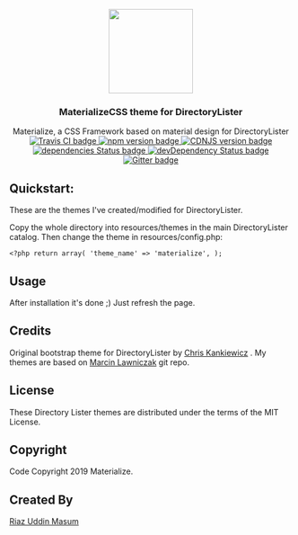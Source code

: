 <p align="center">
  <a href="http://materializecss.com/">
    <img src="http://materializecss.com/res/materialize.svg" width="150">
  </a>
</p>

<h3 align="center">MaterializeCSS theme for DirectoryLister</h3>

<p align="center">
  Materialize, a CSS Framework based on material design for DirectoryLister
  <br>
  <a href="https://travis-ci.org/Dogfalo/materialize">
    <img src="https://travis-ci.org/Dogfalo/materialize.svg?branch=master" alt="Travis CI badge">
  </a>
  <a href="https://badge.fury.io/js/materialize-css">
    <img src="https://badge.fury.io/js/materialize-css.svg" alt="npm version badge">
  </a>
  <a href="https://cdnjs.com/libraries/materialize">
    <img src="https://img.shields.io/cdnjs/v/materialize.svg" alt="CDNJS version badge">
  </a>
  <a href="https://david-dm.org/Dogfalo/materialize">
    <img src="https://david-dm.org/Dogfalo/materialize/status.svg" alt="dependencies Status badge">
    </a>
  <a href="https://david-dm.org/Dogfalo/materialize#info=devDependencies">
    <img src="https://david-dm.org/Dogfalo/materialize/dev-status.svg" alt="devDependency Status badge">
  </a>
  <a href="https://gitter.im/Dogfalo/materialize">
    <img src="https://badges.gitter.im/Join%20Chat.svg" alt="Gitter badge">
  </a>
</p>

## Quickstart:
These are the themes I've created/modified for DirectoryLister.

Copy the whole directory into resources/themes in the main DirectoryLister catalog. Then change the theme in resources/config.php:

    <?php return array( 'theme_name' => 'materialize', );

## Usage
After installation it's done ;) Just refresh the page.

## Credits
Original bootstrap theme for DirectoryLister by [Chris Kankiewicz](https://www.chriskankiewicz.com/) . My themes are based on [Marcin Lawniczak](https://github.com/marcinlawnik/DirectoryLister-themes) git repo.

## License
These Directory Lister themes are distributed under the terms of the MIT License.

## Copyright 
Code Copyright 2019 Materialize.

## Created By
[Riaz Uddin Masum](https://activelava.net)
